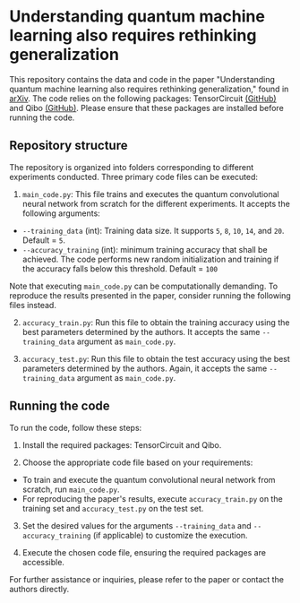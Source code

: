 # Understanding quantum machine learning also requires rethinking generalization

This repository contains the data and code in the paper "Understanding quantum machine learning also requires rethinking generalization," found in [arXiv](https://arxiv.org/abs/2306.13461). The code relies on the following packages: TensorCircuit [(GitHub)](https://github.com/tencent-quantum-lab/tensorcircuit) and Qibo [(GitHub)](https://github.com/qiboteam/qibo). Please ensure that these packages are installed before running the code.


## Repository structure

The repository is organized into folders corresponding to different experiments conducted. Three primary code files can be executed:

1. `main_code.py`: This file trains and executes the quantum convolutional neural network from scratch for the different experiments. It accepts the following arguments:

- `--training_data` (int): Training data size. It supports `5`, `8`, `10`, `14`, and `20`. Default = `5`.
- `--accuracy_training` (int): minimum training accuracy that shall be achieved. The code performs new random initialization and training if the accuracy falls below this threshold. Default = `100`

Note that executing `main_code.py` can be computationally demanding. To reproduce the results presented in the paper, consider running the following files instead.

2. `accuracy_train.py`: Run this file to obtain the training accuracy using the best parameters determined by the authors. It accepts the same `--training_data` argument as `main_code.py`.

3. `accuracy_test.py`: Run this file to obtain the test accuracy using the best parameters determined by the authors. Again, it accepts the same `--training_data` argument as `main_code.py`.


## Running the code

To run the code, follow these steps:

1. Install the required packages: TensorCircuit and Qibo.

2. Choose the appropriate code file based on your requirements:
- To train and execute the quantum convolutional neural network from scratch, run `main_code.py`.
- For reproducing the paper's results, execute `accuracy_train.py` on the training set and `accuracy_test.py` on the test set.

3. Set the desired values for the arguments `--training_data` and `--accuracy_training` (if applicable) to customize the execution.

4. Execute the chosen code file, ensuring the required packages are accessible.

For further assistance or inquiries, please refer to the paper or contact the authors directly.
